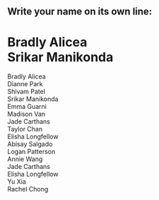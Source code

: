 ## Write your name on its own line:   


Bradly Alicea    
Srikar Manikonda  
=======
Bradly Alicea  
Dianne Park  
Shivam Patel    
Srikar Manikonda   
Emma Guarni   
Madison Van   
Jade Carthans   
Taylor Chan   
Elisha Longfellow   
Abisay Salgado   
Logan Patterson  
Annie Wang   
Jade Carthans   
Elisha Longfellow   
Yu Xia     
Rachel Chong
